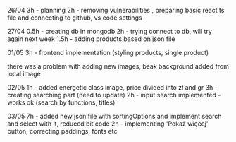 26/04
3h - planning
2h - removing vulnerabilities , preparing basic react ts file and connecting to github, vs code settings

27/04
0.5h - creating db in mongodb
2h - trying connect to db, will try again next week
1.5h - adding products based on json file

01/05
3h - frontend implementation (styling products, single product)

there was a problem with adding new images, beak background added from local image

02/05
1h - added energetic class image, price divided into zł and gr
3h - creating searching part (need to update)
2h - input search implemented - works ok (search by functions, titles)

03/05
7h - added new json file with sortingOptions and implement search and select with it, reduced bit code
2h - implementing 'Pokaż więcej' button, correcting paddings, fonts etc
